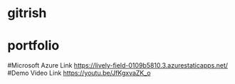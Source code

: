 # gitrish
# portfolio
#Microsoft Azure Link
https://lively-field-0109b5810.3.azurestaticapps.net/
#Demo Video Link
https://youtu.be/JfKgxvaZK_o
